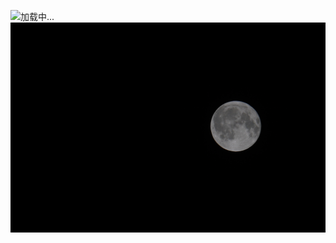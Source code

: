 ![加载中...](loading_img_1756296866840.JPG_1756296866840)![img_1756296866840.JPG](Images/img_1756296866840.JPG)

